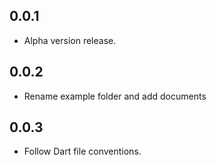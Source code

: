 ## 0.0.1

* Alpha version release.

## 0.0.2

* Rename example folder and add documents

## 0.0.3

* Follow Dart file conventions.
